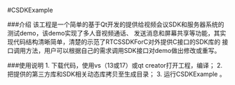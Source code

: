 #CSDKExample 

###介绍
    该工程是一个简单的基于Qt开发的提供给视频会议SDK和服务器系统的测试demo，该demo实现了多人音视频通话、
    发送消息和屏幕共享等功能，其实现代码结构清晰简单，清楚的示范了RTCSSDKForC对外提供C接口的SDK库的
    接口调用方法，用户可以根据自己的需求调用SDK接口对demo做出修改或重写。

###使用说明
    1. 下载代码，使用vs（13或17）或qt creator打开工程，编译；
    2. 把提供的第三方库和SDK相关动态库拷贝至生成目录；
    3. 运行CSDKExample 。